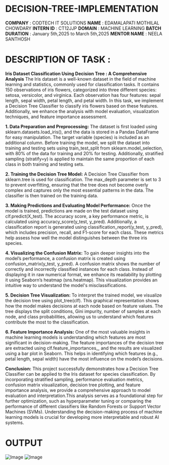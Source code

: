 # DECISION-TREE-IMPLEMENTATION
**COMPANY**        : CODTECH IT SOLUTIONS
**NAME**           : EDAMALAPATI MOTHILAL CHOWDARY
**INTERN ID**      : CT12JJP
**DOMAIN**         : MACHINE LEARNING
**BATCH DURATION** : January 5th,2025 to March 5th,2025
**MENTOR NAME**    : NEELA SANTHOSH

# DESCRIPTION OF TASK :
**Iris Dataset Classification Using Decision Tree : A Comprehensive Analysis**
  The Iris dataset is a well-known dataset in the field of machine learning and statistics, commonly used for classification tasks. It contains 150 observations of iris flowers, categorized into three different species: setosa, versicolor, and virginica. Each observation has four features: sepal length, sepal width, petal length, and petal width. In this task, we implement a Decision Tree Classifier to classify iris flowers based on these features. Additionally, we enhance the analysis with model evaluation, visualization techniques, and feature importance assessment.

**1. Data Preparation and Preprocessing:**
  The dataset is first loaded using sklearn.datasets.load_iris(), and the data is stored in a Pandas DataFrame for easy manipulation. The target variable (species) is included as an additional column. Before training the model, we split the dataset into training and testing sets using train_test_split from sklearn.model_selection, with 80% of the data for training and 20% for testing. Additionally, stratified sampling (stratify=y) is applied to maintain the same proportion of each class in both training and testing sets.

**2. Training the Decision Tree Model:**
  A Decision Tree Classifier from sklearn.tree is used for classification. The max_depth parameter is set to 3 to prevent overfitting, ensuring that the tree does not become overly complex and captures only the most essential patterns in the data. The classifier is then trained on the training data.

**3. Making Predictions and Evaluating Model Performance:**
  Once the model is trained, predictions are made on the test dataset using clf.predict(X_test). The accuracy score, a key performance metric, is calculated using accuracy_score(y_test, y_pred). Additionally, a classification report is generated using classification_report(y_test, y_pred), which includes precision, recall, and F1-score for each class. These metrics help assess how well the model distinguishes between the three iris species.

**4. Visualizing the Confusion Matrix:**
  To gain deeper insights into the model’s performance, a confusion matrix is created using confusion_matrix(y_test, y_pred). A confusion matrix shows the number of correctly and incorrectly classified instances for each class. Instead of displaying it in raw numerical format, we enhance its readability by plotting it using Seaborn’s heatmap (sns.heatmap). This visualization provides an intuitive way to understand the model's misclassifications.

**5. Decision Tree Visualization:**
  To interpret the trained model, we visualize the decision tree using plot_tree(clf). This graphical representation shows how the model makes decisions at each node based on feature values. The tree displays the split conditions, Gini impurity, number of samples at each node, and class probabilities, allowing us to understand which features contribute the most to the classification.

**6. Feature Importance Analysis:**
  One of the most valuable insights in machine learning models is understanding which features are most significant in decision-making. The feature importances of the decision tree are extracted using clf.feature_importances_, and the results are visualized using a bar plot in Seaborn. This helps in identifying which features (e.g., petal length, sepal width) have the most influence on the model’s decisions.

**Conclusion:**
  This project successfully demonstrates how a Decision Tree Classifier can be applied to the Iris dataset for species classification. By incorporating stratified sampling, performance evaluation metrics, confusion matrix visualization, decision tree plotting, and feature importance analysis, we provide a comprehensive approach to model evaluation and interpretation.This analysis serves as a foundational step for further optimization, such as hyperparameter tuning or comparing the performance of different classifiers like Random Forests or Support Vector Machines (SVMs). Understanding the decision-making process of machine learning models is crucial for developing more interpretable and robust AI systems.

# OUTPUT

![Image](https://github.com/user-attachments/assets/74b82659-1ca5-473e-9fa7-658300bd272e)
![Image](https://github.com/user-attachments/assets/daa738f6-e5fe-459d-93c7-5337d01bdf7e)
